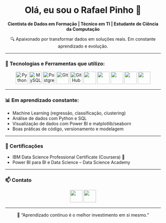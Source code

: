 <h1 align="center">Olá, eu sou o Rafael Pinho 👋</h1>

<p align="center">
  <b>Cientista de Dados em Formação | Técnico em TI | Estudante de Ciência da Computação</b>
</p>

<p align="center">
  🔍 Apaixonado por transformar dados em soluções reais. Em constante aprendizado e evolução.
</p>

---

### 🚀 Tecnologias e Ferramentas que utilizo:

<p align="center">
  <img src="https://cdn.jsdelivr.net/gh/devicons/devicon/icons/python/python-original.svg" width="40" height="40" alt="Python" />
  <img src="https://cdn.jsdelivr.net/gh/devicons/devicon/icons/mysql/mysql-original.svg" width="40" height="40" alt="MySQL" />
  <img src="https://cdn.jsdelivr.net/gh/devicons/devicon/icons/postgresql/postgresql-original.svg" width="40" height="40" alt="PostgreSQL" />
  <img src="https://cdn.jsdelivr.net/gh/devicons/devicon/icons/git/git-original.svg" width="40" height="40" alt="Git" />
  <img src="https://cdn.jsdelivr.net/gh/devicons/devicon/icons/github/github-original.svg" width="40" height="40" alt="GitHub" />
  <img src="https://img.icons8.com/color/512/power-bi.png" height="40"/>
  <img src="https://upload.wikimedia.org/wikipedia/commons/thumb/3/38/Jupyter_logo.svg/883px-Jupyter_logo.svg.png" height="40"/>
  <img src="https://img.icons8.com/?size=512&id=xSkewUSqtErH&format=png" height="40"/>
  <img src="https://vvcestudio.com.br/assetsv5/img/codigo/logonumpy.png" height="40"/>
  <img src="https://upload.wikimedia.org/wikipedia/commons/thumb/0/05/Scikit_learn_logo_small.svg/1200px-Scikit_learn_logo_small.svg.png" height="40"/>
</p>

---

### 📊 Em aprendizado constante:
- Machine Learning (regressão, classificação, clustering)
- Análise de dados com Python e SQL
- Visualização de dados com Power BI e matplotlib/seaborn
- Boas práticas de código, versionamento e modelagem

---

### 🧠 Certificações
- IBM Data Science Professional Certificate (Coursera) 📜
- Power BI para BI e Data Science – Data Science Academy

---

### 📫 Contato

<p align="center">
  <a href="mailto:rafaelppinho.ti@gmail.com"><img src="https://img.icons8.com/fluent/512/gmail-new.png" height="40"/></a>
  <a href="https://www.linkedin.com/in/rafaelppinho/" target="_blank"><img src="https://cdn-icons-png.flaticon.com/256/174/174857.png" height="40"/></a>
</p>

---

<p align="center">
  🌱 “Aprendizado contínuo é o melhor investimento em si mesmo.”
</p>
